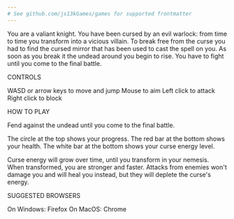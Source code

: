 ```yaml
---
# See github.com/js13kGames/games for supported frontmatter
---
```

You are a valiant knight. You have been cursed by an evil warlock: from time to time you transform into a vicious villain.
To break free from the curse you had to find the cursed mirror that has been used to cast the spell on you.
As soon as you break it the undead around you begin to rise. You have to fight until you come to the final battle.

CONTROLS

WASD or arrow keys to move and jump
Mouse to aim
Left click to attack
Right click to block

HOW TO PLAY

Fend against the undead until you come to the final battle.

The circle at the top shows your progress.
The red bar at the bottom shows your health.
The white bar at the bottom shows your curse energy level.

Curse energy will grow over time, until you transform in your nemesis. 
When transformed, you are stronger and faster. Attacks from enemies won't damage you and will heal you instead, but they will deplete the curse's energy.

SUGGESTED BROWSERS

On Windows: Firefox
On MacOS: Chrome
